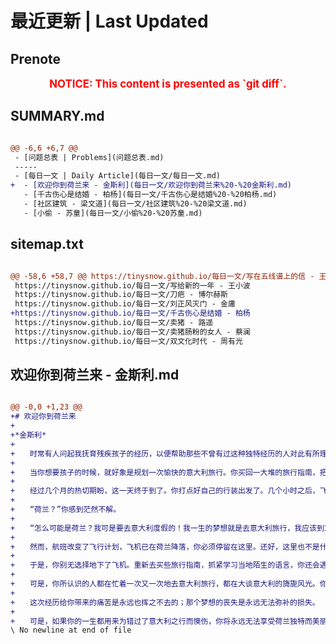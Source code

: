 # 最近更新 | Last Updated

## Prenote

<p style="font-size: larger; font-weight: bold; color: red; text-align: center;">NOTICE: This content is presented as `git diff`.</p>

## SUMMARY.md

```diff

@@ -6,6 +6,7 @@
 - [问题总表 | Problems](问题总表.md)
 -----
 - [每日一文 | Daily Article](每日一文/每日一文.md)
+  - [欢迎你到荷兰来 - 金斯利](每日一文/欢迎你到荷兰来%20-%20金斯利.md)
   - [千古伤心是结婚 - 柏杨](每日一文/千古伤心是结婚%20-%20柏杨.md)
   - [社区建筑 - 梁文道](每日一文/社区建筑%20-%20梁文道.md)
   - [小偷 - 苏童](每日一文/小偷%20-%20苏童.md)
```

## sitemap.txt

```diff

@@ -58,6 +58,7 @@ https://tinysnow.github.io/每日一文/写在五线谱上的信 - 王小波
 https://tinysnow.github.io/每日一文/写给新的一年 - 王小波
 https://tinysnow.github.io/每日一文/刀疤 - 博尔赫斯
 https://tinysnow.github.io/每日一文/刘正风灭门 - 金庸
+https://tinysnow.github.io/每日一文/千古伤心是结婚 - 柏杨
 https://tinysnow.github.io/每日一文/卖猪 - 路遥
 https://tinysnow.github.io/每日一文/卖猪肠粉的女人 - 蔡澜
 https://tinysnow.github.io/每日一文/双文化时代 - 周有光
```

## 欢迎你到荷兰来 - 金斯利.md

```diff

@@ -0,0 +1,23 @@
+# 欢迎你到荷兰来
+
+*金斯利*
+
+　　时常有人问起我抚育残疾孩子的经历，以便帮助那些不曾有过这种独特经历的人对此有所理解。我的感受是这样的……
+
+　　当你想要孩子的时候，就好象是规划一次愉快的意大利旅行。你买回一大堆的旅行指南，把旅行计划安排的详尽而周密：罗马圆形大剧场、米开朗基罗、威尼斯的贡多拉，或许，你还会学点简单的意大利语……一切都是那么让人兴奋。
+
+　　经过几个月的热切期盼，这一天终于到了。你打点好自己的行装出发了。几个小时之后，飞机降落。空姐走过来，笑盈盈地说道：“欢迎你到荷兰来！”
+
+　　“荷兰？”你感到茫然不解。
+
+　　“怎么可能是荷兰？我可是要去意大利度假的！我一生的梦想就是去意大利旅行，我应该到意大利呀！”
+
+　　然而，航班改变了飞行计划，飞机已在荷兰降落，你必须停留在这里。还好，这里也不是什么瘟疫肆虐、饥荒遍地的恐怖之地。只不过换了一个地方而已。
+
+　　于是，你别无选择地下了飞机。重新去买些旅行指南，抓紧学习当地陌生的语言，你还会遇到很多你本来永远也不会遇到的人。不过换了一个地方而已。这里的生活节奏要比意大利慢的多，这里的生活也不如意大利绚丽多彩。来到荷兰之后，你歇上一口气，就该四处去看一看。你会发现，荷兰有风车，荷兰有郁金香，荷兰还有伦勃朗……
+
+　　可是，你所认识的人都在忙着一次又一次地去意大利旅行，都在大谈意大利的旖旎风光。你的下半辈子都会在重复这样一句话：“是的，我本该也去意大利。我原计划就是去意大利旅行。”
+
+　　这次经历给你带来的痛苦是永远也挥之不去的；那个梦想的丧失是永远无法弥补的损失。
+
+　　可是，如果你的一生都用来为错过了意大利之行而懊伤，你将永远无法享受荷兰独特而美丽的风景。
\ No newline at end of file
```
